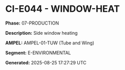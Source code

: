 # CI-E044 - WINDOW-HEAT

**Phase:** 07-PRODUCTION

**Description:** Side window heating

**AMPEL:** AMPEL-01-TUW (Tube and Wing)

**Segment:** E-ENVIRONMENTAL

**Generated:** 2025-08-25 17:27:29 UTC
